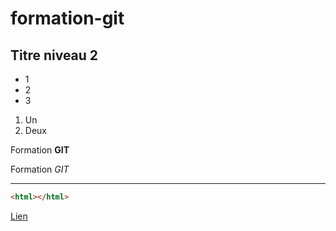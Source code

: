 # formation-git
## Titre niveau 2

+ 1
+ 2
+ 3

1. Un
2. Deux

Formation **GIT**

Formation *GIT*

---
```html
<html></html>
```

[Lien](http://google.fr)
